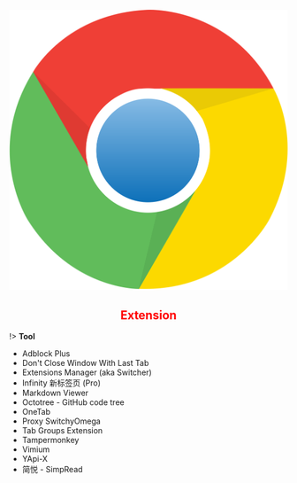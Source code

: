 <div style="text-align: center;">

![logo](../../../static/tool/chrome/logo.svg ':size=7%')

## <font color=red>Extension</font>
</div>


!> **Tool**
- Adblock Plus
- Don't Close Window With Last Tab
- Extensions Manager (aka Switcher)
- Infinity 新标签页 (Pro)
- Markdown Viewer
- Octotree - GitHub code tree  
- OneTab
- Proxy SwitchyOmega
- Tab Groups Extension
- Tampermonkey
- Vimium
- YApi-X
- 简悦 - SimpRead
